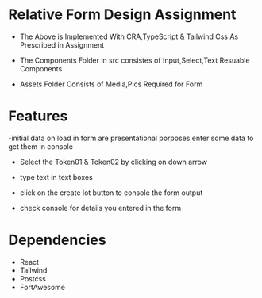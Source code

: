 # Relative Form Design Assignment

- The Above is Implemented With CRA,TypeScript & Tailwind Css As Prescribed in Assignment

- The Components Folder in src consistes of Input,Select,Text Resuable Components

- Assets Folder Consists of Media,Pics Required for Form

# Features

-initial data on load in form are presentational porposes enter some data to get them in console

- Select the Token01 & Token02 by clicking on down arrow

- type text in text boxes

- click on the create lot button to console the form output

- check console for details you entered in the form

# Dependencies

- React
- Tailwind
- Postcss
- FortAwesome
